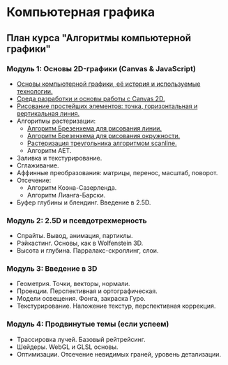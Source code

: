 
<!--- file: 00_index.md --->

# Компьютерная графика

## План курса "Алгоритмы компьютерной графики"

### Модуль 1: Основы 2D-графики (Canvas & JavaScript)

* [Основы компьютерной графики, её история и используемые технологии.](01_the_basics.md)
* [Среда разработки и основы работы с Canvas 2D.](02_canvas_2d.md)
* [Рисование простейших элементов: точка, горизонтальная и вертикальная линия.](03_point_and_lines.md)
* Алгоритмы растеризации:
  * [Алгоритм Брезенхема для рисования линии.](04_bresenham_lines.md)
  * [Алгоритм Брезенхема для рисования окружности.](05_bresenham_lines.md)
  * [Растеризация треугольника алгоритмом scanline.](06_triangle_rasterization.md)
  * Алгоритм AET.
* Заливка и текстурирование.
* Сглаживание.
* Аффинные преобразования: матрицы, перенос, масштаб, поворот.
* Отсечение:
  * Алгоритм Коэна-Сазерленда.
  * Алгоритм Лианга-Барски.
* Буфер глубины и блендинг. Введение в 2.5D.


### Модуль 2: 2.5D и псевдотрехмерность

* Спрайты. Вывод, анимация, партиклы.
* Рэйкастинг. Основы, как в Wolfenstein 3D.
* Высота и глубина. Парралакс-скроллинг, слои.


### Модуль 3: Введение в 3D

* Геометрия. Точки, векторы, нормали.
* Проекции. Перспективная и ортографическая.
* Модели освещения. Фонга, закраска Гуро.
* Текстурирование. Наложение текстур, перспективная коррекция.


### Модуль 4: Продвинутые темы (если успеем)

* Трассировка лучей. Базовый рейтрейсинг.
* Шейдеры. WebGL и GLSL основы.
* Оптимизации. Отсечение невидимых граней, уровень детализации.
